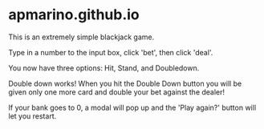 # apmarino.github.io

This is an extremely simple blackjack game.

Type in a number to the input box, click 'bet', then click 'deal'.

You now have three options: Hit, Stand, and Doubledown.

Double down works! When you hit the Double Down button you will be given only one more card and double your bet against the dealer!


If your bank goes to 0, a modal will pop up and the 'Play again?' button will let you restart.